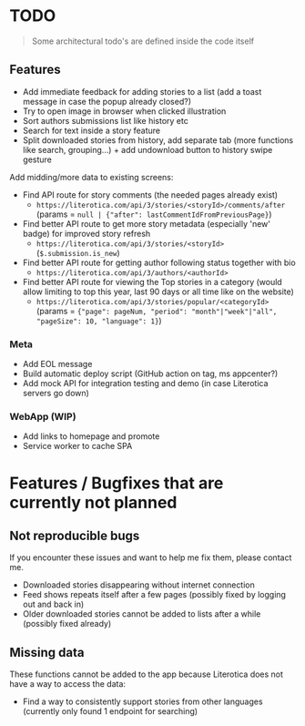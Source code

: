 # TODO

> Some architectural todo's are defined inside the code itself

## Features

- Add immediate feedback for adding stories to a list (add a toast message in case the popup already closed?)
- Try to open image in browser when clicked illustration
- Sort authors submissions list like history etc
- Search for text inside a story feature
- Split downloaded stories from history, add separate tab (more functions like search, grouping...) + add undownload button to history swipe gesture

Add midding/more data to existing screens:

- Find API route for story comments (the needed pages already exist)
  - `https://literotica.com/api/3/stories/<storyId>/comments/after`  
    (params = `null | {"after": lastCommentIdFromPreviousPage}`)
- Find better API route to get more story metadata (especially 'new' badge) for improved story refresh
  - `https://literotica.com/api/3/stories/<storyId>` (`$.submission.is_new`)
- Find better API route for getting author following status together with bio
  - `https://literotica.com/api/3/authors/<authorId>`
- Find better API route for viewing the Top stories in a category (would allow limiting to top this year, last 90 days or all time like on the website)
  - `https://literotica.com/api/3/stories/popular/<categoryId>`  
    (params = `{"page": pageNum, "period": "month"|"week"|"all", "pageSize": 10, "language": 1}`)

### Meta

- Add EOL message
- Build automatic deploy script (GitHub action on tag, ms appcenter?)
- Add mock API for integration testing and demo (in case Literotica servers go down)

### WebApp (WIP)

- Add links to homepage and promote
- Service worker to cache SPA

# Features / Bugfixes that are currently not planned

## Not reproducible bugs

If you encounter these issues and want to help me fix them, please contact me.

- Downloaded stories disappearing without internet connection
- Feed shows repeats itself after a few pages (possibly fixed by logging out and back in)
- Older downloaded stories cannot be added to lists after a while (possibly fixed already)

## Missing data

These functions cannot be added to the app because Literotica does not have a way to access the data:

- Find a way to consistently support stories from other languages (currently only found 1 endpoint for searching)
